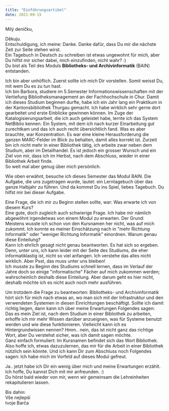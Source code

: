 ```yaml
---
title: "Einführungsartikel"
date: 2021-09-15
---
```


Milý deníčku,

Děkuju. <br>
Entschuldigung, ich meine: Danke. Danke dafür, dass Du mir die nächste Zeit zur Seite stehen wirst. <br>
Ein Tagebuch in Deutsch zu schreiben ist etwas ungewohnt für mich, aber Du hilfst mir sicher dabei, mich einzufinden, nicht wahr? :) <br>
Du bist als Teil des Moduls **Bibliotheks- und Archivinformatik** (BAIN) entstanden.

Ich bin aber unhöflich. Zuerst sollte ich mich Dir vorstellen. Somit weisst Du, mit wem Du es zu tun hast. <br>
Ich bin Barbora, studiere im 5.Semester Informationswissenschaften mit der Vertiefung Bibliotheksmanagement an der Fachhochschule in Chur. Damit ich dieses Studium beginnen durfte, habe ich ein Jahr lang ein Praktikum in der Kantonsbibliothek Thurgau gemacht. Ich habe wirklich sehr gerne dort gearbeitet und erste Einblicke gewinnen können. Im Zuge der Katalogisierungsarbeit, die ich auch geleistet habe, lernte ich das System NetBiblio kennen. Ein System, mit dem ich nach kurzer Einarbeitung gut zurechtkam und das ich auch recht übersichtlich fand. Was es aber brauchte, war Konzentration. Es war eine kleine Herausforderung die ganzen MARC-Felder im Blick zu behalten, damit alles korrekt ist.
Zurzeit bin ich nicht mehr in einer Bibliothek tätig, ich arbeite zwar neben dem Studium, aber im Detailhandel. Es ist jedoch ein grosser Wunsch und ein Ziel von mir, dass ich im Herbst, nach dem Abschluss, wieder in einer Bibliothek Arbeit finde. <br>
So weit mal aber genug über mich persönlich.

Wie oben erwähnt, besuche ich dieses Semester das Modul BAIN. Die Aufgabe, die uns zugetragen wurde, lautet: ein Lerntagebuch über das ganze Halbjahr zu führen. Und da kommst Du ins Spiel, liebes Tagebuch. Du hilfst mir bei dieser Aufgabe.

Eine Frage, die ich mir zu Beginn stellen sollte, war: Was erwarte ich von diesem Kurs? <br>
Eine gute, doch zugleich auch schwierige Frage. Ich habe mir nämlich abgewöhnt irgendetwas von einem Modul zu erwarten. Der Grund: Meistens wusste ich schon von den Kursnamen her nicht, was auf mich zukommt. Ich konnte es meiner Einschätzung nach in "mehr Richtung Informatik" oder "weniger Richtung Informatik" einordnen. Warum genau diese Einteilung? <br>
Kann ich ehrlich gesagt nicht genau beantworten. Es hat sich so ergeben. Denn, unter uns, ich kann leider mit der Seite des Studiums, die eher informatiklastig ist, nicht so viel anfangen. Ich verstehe das alles nicht wirklich. Aber Psst, das muss unter uns bleiben! <br>
Ich musste zu Beginn des Studiums schnell lernen, dass im Verlauf der Jahre doch
so einige "informatische" Fächer auf mich zukommen werden; wahrscheinlich deshalb diese Einteilung. Aber darum geht es hier nicht, deshalb möchte ich es nicht auch noch mehr
ausführen.

Um trotzdem die Frage zu beantworten: Bibliotheks- und Archivinformatik hört sich für mich nach etwas an, wo man sich mit der Infrastruktur und den verwendeten Systemen in diesen Einrichtungen beschäftigt. Sollte ich damit richtig liegen, dann kann ich über meine Erwartungen Folgendes sagen: <br>
Das es mein Ziel ist, nach dem Studium in einer Bibliothek zu arbeiten, erhoffe ich mir mehr Wissen darüber anzueignen, was für Systeme benutzt werden und wie diese funktionieren. Vielleicht kann ich es Hintergrundwissen nennen? Hmm.. nein, das ist nicht ganz das richtige Wort, aber Du verstehst sicher, was ich damit sagen möchte. <br>
Ganz einfach formuliert: Im Kursnamen befindet sich das Wort Bibliothek. Also hoffe ich, etwas dazuzulernen, das mir für die Arbeit in einer Bibliothek nützlich sein könnte.
Und ich kann Dir zum Abschluss noch Folgendes sagen: Ich habe mich im Vorfeld auf dieses Modul gefreut.

Ja.. jetzt habe ich Dir ein wenig über mich und meine Erwartungen erzählt. Ich hoffe, Du kannst Dich mit mir anfreunden. :) <br>
Du hörst bald wieder von mir, wenn wir gemeinsam die Lehreinheiten rekapitulieren lassen.

Bis dahin: <br>
Vše nejlepší <br>
tvoje Barča
